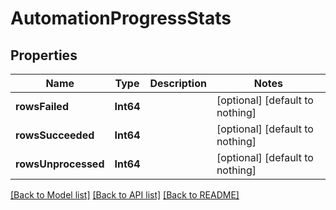 # AutomationProgressStats


## Properties
Name | Type | Description | Notes
------------ | ------------- | ------------- | -------------
**rowsFailed** | **Int64** |  | [optional] [default to nothing]
**rowsSucceeded** | **Int64** |  | [optional] [default to nothing]
**rowsUnprocessed** | **Int64** |  | [optional] [default to nothing]


[[Back to Model list]](../README.md#models) [[Back to API list]](../README.md#api-endpoints) [[Back to README]](../README.md)


